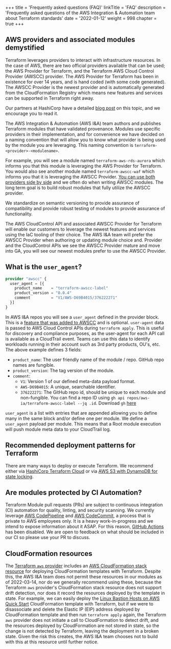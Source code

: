 +++
title = 'Frequently asked questions (FAQ)'
linkTitle = 'FAQ'
description = 'Frequently asked questions of the AWS Integration & Automation team about Terraform standards'
date = '2022-01-12'
weight = 998
chapter = true
+++
## AWS providers and associated modules demystified

Terraform leverages providers to interact with infrastructure resources. In the case of AWS, there are two official providers available that can be used; the AWS Provider for Terraform, and the Terraform AWS Cloud Control Provider (AWSCC) provider. The AWS Provider for Terraform has been in existence for over 14 years, and is hand coded (with some code generated). The AWSCC Provider is the newest provider and is automatically generated from the CloudFormation Registry which means new features and services can be supported in Terraform right away.

Our partners at HashiCorp have a detailed [blog post](https://www.hashicorp.com/blog/announcing-terraform-aws-cloud-control-provider-tech-preview) on this topic, and we encourage you to read it.

The AWS Integration & Automation (AWS I&A) team authors and publishes Terraform modules that have validated provenance. Modules use specific providers in their implementation, and for convenience we have decided on a naming convention that will allow you to know what provider is being used by the module you are leveraging. This naming convention is `terraform-<provider>-<modulename>`.

For example, you will see a module named `terraform-aws-rds-aurora` which informs you that this module is leveraging the AWS Provider for Terraform. You would also see another module named `terraform-awscc-waf` which informs you that it is leveraging the AWSCC Provider. [You can use both providers side by side](https://www.hashicorp.com/blog/announcing-terraform-aws-cloud-control-provider-tech-preview#using-two-providers) and we often do when writing AWSCC modules. The long term goal is to build robust modules that fully utilize the AWSCC provider.

We standardize on semantic versioning to provide assurance of compatibility and provide robust testing of modules to provide assurance of functionality.

The AWS CloudControl API and associated AWSCC Provider for Terraform will enable our customers to leverage the newest features and services using the IaC tooling of their choice. The AWS I&A team will prefer the AWSCC Provider when authoring or updating module choice and. Provider and the CloudControl APIs we see the AWSCC Provider mature and move into GA, you will see our newest modules prefer to use the AWSCC Provider.

## What is the `user_agent`?

```terraform
provider "awscc" {
  user_agent = [{
    product_name    = "terraform-awscc-label"
    product_version = "0.0.4"
    comment         = "V1/AWS-D69B4015/376222271"
  }]
}
```

In AWS I&A repos you will see a `user_agent` defined in the provider block. This is a [feature that was added to AWSCC](https://github.com/hashicorp/terraform-provider-awscc/pull/247) and is optional. `user-agent` data is passed to AWS Cloud Control APIs during `terraform apply`. This is useful for discovery and compliance purposes, as the user-agent for each API call is available as a CloudTrail event. Teams can use this data to identify workloads running in their account such as 3rd party products, OU's, etc. The above example defines 3 fields:

- `product_name`: The user friendly name of the module / repo. GitHub repo names are fungible.
- `product_version`: The tag version of the module.
- `comment`:
  - `V1`: Version 1 of our defined meta-data payload format.
  - `AWS-D69B4015`: A unique, searchable identifier.
  - `376222271`: The GitHub repo id, should be unique to each module and non-fungible. You can find a repo ID using `gh api repos/aws-ia/terraform-awscc-label --jq .id`. Download `gh` [here](https://cli.github.com/)

`user_agent` is a list with entries that are appended allowing you to define many in the same block and/or define one per module. We define a `user_agent` payload per module. This means that a Root module execution will push module meta data to your CloudTrail log.

## Recommended deployment patterns for Terraform

There are many ways to deploy or execute Terraform. We recommend either via [HashiCorp Terraform Cloud](https://github.com/aws-ia/terraform-hashicorp-cloud_workspace) or via [AWS S3 with DynamoDB for state locking](https://www.terraform.io/language/settings/backends/s3).

## Are modules protected by CI Automation?

Terraform Module pull requests (PRs) are subject to continuous integration (CI) automation for quality, linting, and security scanning. We currently leverage [AWS CodePipeline](https://aws.amazon.com/codepipeline/) and [AWS CodeCommit](https://aws.amazon.com/codecommit/), a process that is private to AWS employees only. It is a heavy work-in-progress and we intend to expose information about it ASAP. For this reason, [GitHub Actions](https://github.com/features/actions) has been disabled. We are open to feedback on what should be included in our CI so please use your PR to discuss.

## CloudFormation resources

The [Terraform `aws` provider](https://registry.terraform.io/providers/hashicorp/aws/latest) includes an [AWS CloudFormation stack resource](https://registry.terraform.io/providers/hashicorp/aws/latest/docs/resources/cloudformation_stack) for deploying CloudFormation templates with Terraform.
Despite this, the AWS I&A team does not permit these resources in our modules as of 2022-03-14, nor do we generally recommend using these, because the Terraform `aws` provider's CloudFormation stack resource does not support drift detection, nor does it record the resources deployed by the template in state.
For example, we can easily deploy the [Linux Bastion Hosts on AWS Quick Start](https://aws.amazon.com/quickstart/architecture/linux-bastion/) CloudFormation template with Terraform, but if we were to disassociate and delete the Elastic IP (EIP) address deployed by CloudFormation template and then run `terraform apply` again, the Terraform `aws` provider does not initiate a call to CloudFormation to detect drift, and the resources deployed by CloudFormation are not stored in state, so the change is not detected by Terraform, leaving the deployment in a broken state.
Given the risk this creates, the AWS I&A team chooses not to build with this at this resource until further notice.
